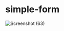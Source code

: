# simple-form
![Screenshot (63)](https://user-images.githubusercontent.com/109368196/179995164-7ffcd6e2-a50a-4e9a-8403-0ac1e417796c.png)

